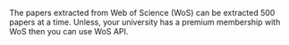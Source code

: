 The papers extracted from Web of Science (WoS) can be extracted 500 papers at a time. Unless, your university has a premium membership with WoS then you can use WoS API.
